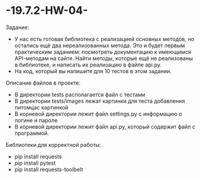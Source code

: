 # -19.7.2-HW-04-
Задание:
- У нас есть готовая библиотека с реализацией основных методов, но остались ещё два нереализованных метода. 
Это и будет первым практическим заданием: посмотреть документацию к имеющимся API-методам на сайте. 
Найти методы, которые ещё не реализованы в библиотеке, и написать их реализацию в файле api.py.
- На код, который вы напишите для 10 тестов в этом задании.

Описание файлов в проекте:
- В директории tests располагается файл с тестами
- В директории tests/images лежат картинки для теста добавления питомцас картинкой
- В корневой директории лежит файл settings.py с информацию о логине и пароле
- В корневой директории лежит файл api.py, который содержит файл с программой.

Библиотеки для корректной работы:
- pip install requests
- pip install pytest
- pip install requests-toolbelt
